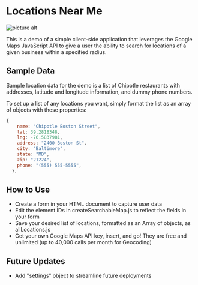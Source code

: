 # Locations Near Me #

![picture alt](http://www.alexdzwonchyk.com/maps-demo/screenshot.png)

This is a demo of a simple client-side application that leverages the Google Maps JavaScript API to 
give a user the ability to search for locations of a given business within a specified radius. 

## Sample Data ##

Sample location data for the demo is a list of Chipotle restaurants with addresses, latitude and longitude information, 
and dummy phone numbers.

To set up a list of any locations you want, simply format the list as an array of objects with these properties: 

```javascript
{
    name: "Chipotle Boston Street",
    lat: 39.2818348,
    lng: -76.5837981,
    address: "2400 Boston St",
    city: "Baltimore",
    state: "MD",
    zip: "21224",
    phone: "(555) 555-5555",
  },
```

## How to Use ##

* Create a form in your HTML document to capture user data
* Edit the element IDs in createSearchableMap.js to reflect the fields in your form
* Save your desired list of locations, formatted as an Array of objects, as allLocations.js
* Get your own Google Maps API key, insert, and go!  They are free and unlimited (up to 40,000 calls per month for Geocoding)

## Future Updates ##
* Add "settings" object to streamline future deployments
